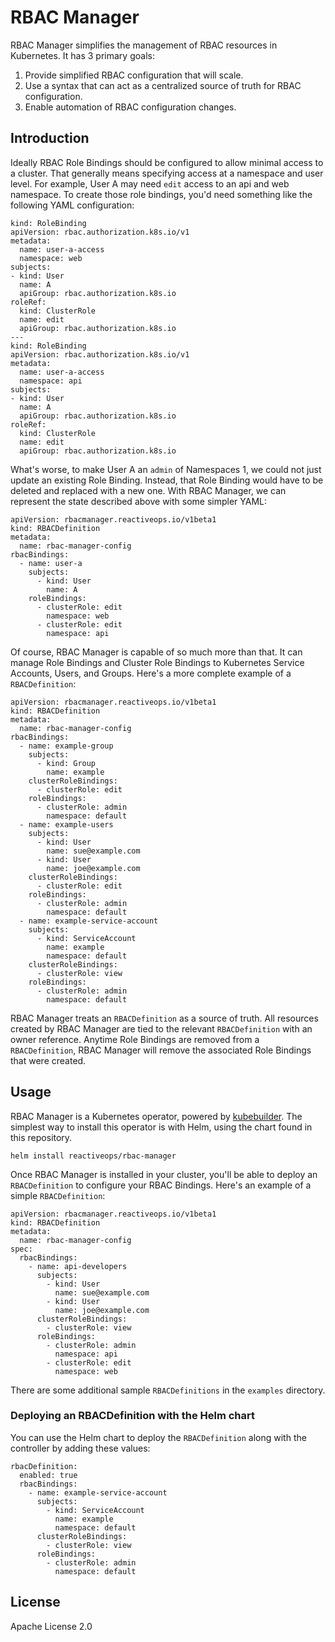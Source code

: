 # RBAC Manager

RBAC Manager simplifies the management of RBAC resources in Kubernetes. It has 3 primary goals:

1. Provide simplified RBAC configuration that will scale.
2. Use a syntax that can act as a centralized source of truth for RBAC configuration.
3. Enable automation of RBAC configuration changes.

## Introduction

Ideally RBAC Role Bindings should be configured to allow minimal access to a cluster. That generally means specifying access at a namespace and user level. For example, User A may need `edit` access to an api and web namespace. To create those role bindings, you'd need something like the following YAML configuration:

```
kind: RoleBinding
apiVersion: rbac.authorization.k8s.io/v1
metadata:
  name: user-a-access
  namespace: web
subjects:
- kind: User
  name: A
  apiGroup: rbac.authorization.k8s.io
roleRef:
  kind: ClusterRole
  name: edit
  apiGroup: rbac.authorization.k8s.io
---
kind: RoleBinding
apiVersion: rbac.authorization.k8s.io/v1
metadata:
  name: user-a-access
  namespace: api
subjects:
- kind: User
  name: A
  apiGroup: rbac.authorization.k8s.io
roleRef:
  kind: ClusterRole
  name: edit
  apiGroup: rbac.authorization.k8s.io
```

What's worse, to make User A an `admin` of Namespaces 1, we could not just update an existing Role Binding. Instead, that Role Binding would have to be deleted and replaced with a new one. With RBAC Manager, we can represent the state described above with some simpler YAML:

```
apiVersion: rbacmanager.reactiveops.io/v1beta1
kind: RBACDefinition
metadata:
  name: rbac-manager-config
rbacBindings:
  - name: user-a
    subjects:
      - kind: User
        name: A
    roleBindings:
      - clusterRole: edit
        namespace: web
      - clusterRole: edit
        namespace: api
```

Of course, RBAC Manager is capable of so much more than that. It can manage Role Bindings and Cluster Role Bindings to Kubernetes Service Accounts, Users, and Groups. Here's a more complete example of a `RBACDefinition`:

```
apiVersion: rbacmanager.reactiveops.io/v1beta1
kind: RBACDefinition
metadata:
  name: rbac-manager-config
rbacBindings:
  - name: example-group
    subjects:
      - kind: Group
        name: example
    clusterRoleBindings:
      - clusterRole: edit
    roleBindings:
      - clusterRole: admin
        namespace: default
  - name: example-users
    subjects:
      - kind: User
        name: sue@example.com
      - kind: User
        name: joe@example.com
    clusterRoleBindings:
      - clusterRole: edit
    roleBindings:
      - clusterRole: admin
        namespace: default
  - name: example-service-account
    subjects:
      - kind: ServiceAccount
        name: example
        namespace: default
    clusterRoleBindings:
      - clusterRole: view
    roleBindings:
      - clusterRole: admin
        namespace: default
```

RBAC Manager treats an `RBACDefinition` as a source of truth. All resources created by RBAC Manager are tied to the relevant `RBACDefinition` with an owner reference. Anytime Role Bindings are removed from a `RBACDefinition`, RBAC Manager will remove the associated Role Bindings that were created.

## Usage

RBAC Manager is a Kubernetes operator, powered by [kubebuilder](https://github.com/kubernetes-sigs/kubebuilder). The simplest way to install this operator is with Helm, using the chart found in this repository.

```
helm install reactiveops/rbac-manager
```

Once RBAC Manager is installed in your cluster, you'll be able to deploy an `RBACDefinition` to configure your RBAC Bindings. Here's an example of a simple `RBACDefinition`:

```
apiVersion: rbacmanager.reactiveops.io/v1beta1
kind: RBACDefinition
metadata:
  name: rbac-manager-config
spec:
  rbacBindings:
    - name: api-developers
      subjects:
        - kind: User
          name: sue@example.com
        - kind: User
          name: joe@example.com
      clusterRoleBindings:
        - clusterRole: view
      roleBindings:
        - clusterRole: admin
          namespace: api
        - clusterRole: edit
          namespace: web
```

There are some additional sample `RBACDefinitions` in the `examples` directory.

### Deploying an RBACDefinition with the Helm chart

You can use the Helm chart to deploy the `RBACDefinition` along with the controller by adding these values:

```
rbacDefinition:
  enabled: true
  rbacBindings:
    - name: example-service-account
      subjects:
        - kind: ServiceAccount
          name: example
          namespace: default
      clusterRoleBindings:
        - clusterRole: view
      roleBindings:
        - clusterRole: admin
          namespace: default
```

## License
Apache License 2.0
